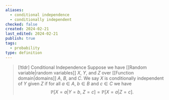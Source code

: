 ```yaml
---
aliases:
  - conditional independence
  - conditionally independent
checked: false
created: 2024-02-21
last_edited: 2024-02-21
publish: true
tags:
  - probability
type: definition
---
```

>[!tldr] Conditional Independence
>Suppose we have [[Random variable|random variables]] $X$, $Y$, and $Z$ over [[Function domain|domains]] $A$, $B$, and $C$. We say $X$ is conditionally independent of $Y$ given $Z$ if for all $a \in A$, $b \in B$ and $c \in C$ we have
>$$\mathbb{P}[X = a \vert Y = b, \ Z = c] = \mathbb{P}[X = a \vert Z = c].$$

